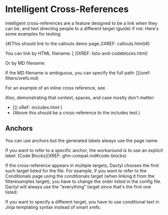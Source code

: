 # Intelligent Cross-References

Intelligent cross-references are a feature designed to be a link when they can be, and text directing people to a different target (guide) if not. Here's some examples for testing:

{#[This should link to the callouts demo page.](XREF: callouts.html)#}

You can link by HTML filename: [ ](XREF: lists-and-codeblocks.html)

Or by MD filename: [](XREF:lists-and-codeblocks.md)

If the MD filename is ambiguous, you can specify the full path:
[](xref: filters/xrefs.md)

For an example of an inline cross reference, see [](xref:gfm-compat.html).

Also, demonstrating that context, spaces, and case mostly don't matter:

  - [](   xReF:   includes.html   )
  - (Above this should be a cross-reference to the includes test.)

## Anchors

You can use anchors but the generated labels always use the page name: [](xref:gfm-compat.md#code-blocks)

If you want to refer to a specific anchor, the workaround is to use an explicit label: [Code Blocks](XREF: gfm-compat.md#code-blocks)

If the cross-reference appears in multiple targets, Dactyl chooses the first such target listed for the file. For example, if you want to refer to the Conditionals page using the conditionals target (when linking it from the filterexamples target), you have to change the order listed in the config file. Dactyl will always use the "everything" target since that's the first one listed:

[](xref:conditionals.md)

If you want to specify a different target, you have to use conditional text in Jinja templating syntax instead of smart xrefs.
